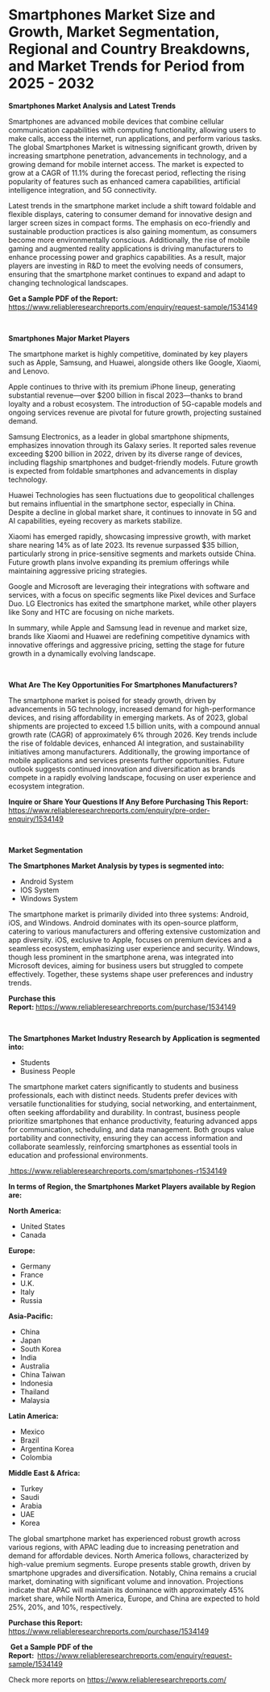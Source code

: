 <p><h1>Smartphones Market Size and Growth, Market Segmentation, Regional and Country Breakdowns, and Market Trends for Period from 2025 -  2032</h1></p><p><strong>Smartphones Market Analysis and Latest Trends</strong></p>
<p><p>Smartphones are advanced mobile devices that combine cellular communication capabilities with computing functionality, allowing users to make calls, access the internet, run applications, and perform various tasks. The global Smartphones Market is witnessing significant growth, driven by increasing smartphone penetration, advancements in technology, and a growing demand for mobile internet access. The market is expected to grow at a CAGR of 11.1% during the forecast period, reflecting the rising popularity of features such as enhanced camera capabilities, artificial intelligence integration, and 5G connectivity.</p><p>Latest trends in the smartphone market include a shift toward foldable and flexible displays, catering to consumer demand for innovative design and larger screen sizes in compact forms. The emphasis on eco-friendly and sustainable production practices is also gaining momentum, as consumers become more environmentally conscious. Additionally, the rise of mobile gaming and augmented reality applications is driving manufacturers to enhance processing power and graphics capabilities. As a result, major players are investing in R&D to meet the evolving needs of consumers, ensuring that the smartphone market continues to expand and adapt to changing technological landscapes.</p></p>
<p><strong>Get a Sample PDF of the Report:&nbsp;</strong> <a href="https://www.reliableresearchreports.com/enquiry/request-sample/1534149?utm_campaign=2788&utm_medium=2&utm_source=Github&utm_content=ia&utm_term=06042025&utm_id=smartphones">https://www.reliableresearchreports.com/enquiry/request-sample/1534149</a></p>
<p>&nbsp;</p>
<p><strong>Smartphones Major Market Players</strong></p>
<p><p>The smartphone market is highly competitive, dominated by key players such as Apple, Samsung, and Huawei, alongside others like Google, Xiaomi, and Lenovo. </p><p>Apple continues to thrive with its premium iPhone lineup, generating substantial revenue—over $200 billion in fiscal 2023—thanks to brand loyalty and a robust ecosystem. The introduction of 5G-capable models and ongoing services revenue are pivotal for future growth, projecting sustained demand. </p><p>Samsung Electronics, as a leader in global smartphone shipments, emphasizes innovation through its Galaxy series. It reported sales revenue exceeding $200 billion in 2022, driven by its diverse range of devices, including flagship smartphones and budget-friendly models. Future growth is expected from foldable smartphones and advancements in display technology.</p><p>Huawei Technologies has seen fluctuations due to geopolitical challenges but remains influential in the smartphone sector, especially in China. Despite a decline in global market share, it continues to innovate in 5G and AI capabilities, eyeing recovery as markets stabilize.</p><p>Xiaomi has emerged rapidly, showcasing impressive growth, with market share nearing 14% as of late 2023. Its revenue surpassed $35 billion, particularly strong in price-sensitive segments and markets outside China. Future growth plans involve expanding its premium offerings while maintaining aggressive pricing strategies.</p><p>Google and Microsoft are leveraging their integrations with software and services, with a focus on specific segments like Pixel devices and Surface Duo. LG Electronics has exited the smartphone market, while other players like Sony and HTC are focusing on niche markets.</p><p>In summary, while Apple and Samsung lead in revenue and market size, brands like Xiaomi and Huawei are redefining competitive dynamics with innovative offerings and aggressive pricing, setting the stage for future growth in a dynamically evolving landscape.</p></p>
<p>&nbsp;</p>
<p><strong>What Are The Key Opportunities For Smartphones Manufacturers?</strong></p>
<p><p>The smartphone market is poised for steady growth, driven by advancements in 5G technology, increased demand for high-performance devices, and rising affordability in emerging markets. As of 2023, global shipments are projected to exceed 1.5 billion units, with a compound annual growth rate (CAGR) of approximately 6% through 2026. Key trends include the rise of foldable devices, enhanced AI integration, and sustainability initiatives among manufacturers. Additionally, the growing importance of mobile applications and services presents further opportunities. Future outlook suggests continued innovation and diversification as brands compete in a rapidly evolving landscape, focusing on user experience and ecosystem integration.</p></p>
<p><strong>Inquire or Share Your Questions If Any Before Purchasing This Report:</strong> <a href="https://www.reliableresearchreports.com/enquiry/pre-order-enquiry/1534149?utm_campaign=2788&utm_medium=2&utm_source=Github&utm_content=ia&utm_term=06042025&utm_id=smartphones">https://www.reliableresearchreports.com/enquiry/pre-order-enquiry/1534149</a></p>
<p>&nbsp;</p>
<p><strong>Market Segmentation</strong></p>
<p><strong>The Smartphones Market Analysis by types is segmented into:</strong></p>
<p><ul><li>Android System</li><li>IOS System</li><li>Windows System</li></ul></p>
<p><p>The smartphone market is primarily divided into three systems: Android, iOS, and Windows. Android dominates with its open-source platform, catering to various manufacturers and offering extensive customization and app diversity. iOS, exclusive to Apple, focuses on premium devices and a seamless ecosystem, emphasizing user experience and security. Windows, though less prominent in the smartphone arena, was integrated into Microsoft devices, aiming for business users but struggled to compete effectively. Together, these systems shape user preferences and industry trends.</p></p>
<p><strong>Purchase this Report:&nbsp;</strong><a href="https://www.reliableresearchreports.com/purchase/1534149?utm_campaign=2788&utm_medium=2&utm_source=Github&utm_content=ia&utm_term=06042025&utm_id=smartphones">https://www.reliableresearchreports.com/purchase/1534149</a></p>
<p>&nbsp;</p>
<p><strong>The Smartphones Market Industry Research by Application is segmented into:</strong></p>
<p><ul><li>Students</li><li>Business People</li></ul></p>
<p><p>The smartphone market caters significantly to students and business professionals, each with distinct needs. Students prefer devices with versatile functionalities for studying, social networking, and entertainment, often seeking affordability and durability. In contrast, business people prioritize smartphones that enhance productivity, featuring advanced apps for communication, scheduling, and data management. Both groups value portability and connectivity, ensuring they can access information and collaborate seamlessly, reinforcing smartphones as essential tools in education and professional environments.</p></p>
<p><a href="https://www.reliableresearchreports.com/smartphones-r1534149?utm_campaign=2788&utm_medium=2&utm_source=Github&utm_content=ia&utm_term=06042025&utm_id=smartphones">&nbsp;https://www.reliableresearchreports.com/smartphones-r1534149</a></p>
<p><strong>In terms of Region, the Smartphones Market Players available by Region are:</strong></p>
<p>
    <p> <strong> North America: </strong>
        <ul>
            <li>United States</li>
            <li>Canada</li>
        </ul>
        </p> 
    <p> <strong> Europe: </strong>
        <ul>
            <li>Germany</li>
            <li>France</li>
            <li>U.K.</li>
            <li>Italy</li>
            <li>Russia</li>
        </ul>
        </p> 
    <p> <strong> Asia-Pacific: </strong>
        <ul>
            <li>China</li>
            <li>Japan</li>
            <li>South Korea</li>
            <li>India</li>
            <li>Australia</li>
            <li>China Taiwan</li>
            <li>Indonesia</li>
            <li>Thailand</li>
            <li>Malaysia</li>
        </ul>
        </p> 
    <p> <strong> Latin America: </strong>
        <ul>
            <li>Mexico</li>
            <li>Brazil</li>
            <li>Argentina Korea</li>
            <li>Colombia</li>
        </ul>
        </p> 
    <p> <strong> Middle East & Africa: </strong>
        <ul>
            <li>Turkey</li>
            <li>Saudi</li>
            <li>Arabia</li>
            <li>UAE</li>
            <li>Korea</li>
        </ul>
    </p>
    </p>
<p><p>The global smartphone market has experienced robust growth across various regions, with APAC leading due to increasing penetration and demand for affordable devices. North America follows, characterized by high-value premium segments. Europe presents stable growth, driven by smartphone upgrades and diversification. Notably, China remains a crucial market, dominating with significant volume and innovation. Projections indicate that APAC will maintain its dominance with approximately 45% market share, while North America, Europe, and China are expected to hold 25%, 20%, and 10%, respectively.</p></p>
<p><strong>Purchase this Report: </strong><a href="https://www.reliableresearchreports.com/purchase/1534149?utm_campaign=2788&utm_medium=2&utm_source=Github&utm_content=ia&utm_term=06042025&utm_id=smartphones">https://www.reliableresearchreports.com/purchase/1534149</a></p>
<p>&nbsp;<strong>Get a Sample PDF of the Report:&nbsp;&nbsp;</strong><a href="https://www.reliableresearchreports.com/enquiry/request-sample/1534149?utm_campaign=2788&utm_medium=2&utm_source=Github&utm_content=ia&utm_term=06042025&utm_id=smartphones">https://www.reliableresearchreports.com/enquiry/request-sample/1534149</a></p>
<p><strong></strong></p>
<p>Check more reports on <a href="https://www.reliableresearchreports.com/?utm_campaign=2788&utm_medium=2&utm_source=Github&utm_content=ia&utm_term=06042025&utm_id=smartphones">https://www.reliableresearchreports.com/</a></p>